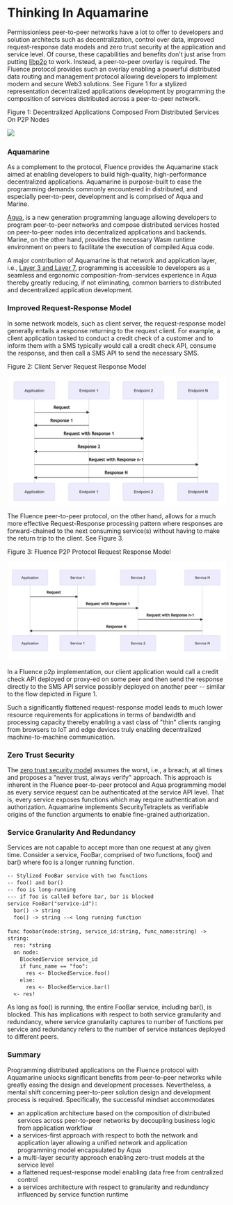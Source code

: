 # Thinking In Aquamarine

Permissionless peer-to-peer networks have a lot to offer to developers and solution architects such as decentralization,  control over data, improved request-response data models and zero trust security at the application and service level. Of course, these capabilities and benefits don't just arise from putting [libp2p](https://libp2p.io/) to work. Instead, a peer-to-peer overlay is required. The Fluence protocol provides such an overlay enabling a powerful distributed data routing and management protocol allowing developers to implement modern and secure Web3 solutions. See Figure 1 for a stylized representation decentralized applications development by programming the composition of services distributed across a peer-to-peer network.

Figure 1: Decentralized Applications Composed From Distributed Services On P2P Nodes 

![](https://i.imgur.com/XxC7NN3.png)

### 

### Aquamarine

As a complement to the protocol, Fluence provides the Aquamarine stack aimed at enabling developers to build high-quality, high-performance decentralized applications. Aquamarine is purpose-built to ease the programming demands commonly encountered in distributed, and especially peer-to-peer, development and is comprised of Aqua and Marine. 

[Aqua](https://doc.fluence.dev/aqua-book/), is  a new generation programming language allowing developers to program peer-to-peer networks and compose distributed services hosted on peer-to-peer nodes into decentralized applications and backends. Marine, on the other hand, provides the necessary Wasm runtime environment on peers to facilitate the execution of compiled Aqua code. 

A major contribution of Aquamarine is that network and application layer, i.e.,  [Layer 3 and Layer 7](https://en.wikipedia.org/wiki/OSI_model), programming is accessible to developers as a seamless and ergonomic composition-from-services experience in Aqua thereby greatly reducing, if not eliminating, common barriers to distributed and decentralized application development. 

### **Improved Request-Response Model**

In some network models, such as client server, the request-response model generally entails a response returning to the request client. For example, a client application tasked to conduct a credit check of a customer and to inform them with a SMS typically would call a credit check API, consume the response, and then call a SMS API to send the necessary SMS.

Figure 2: Client Server Request Response Model

![](.gitbook/assets/image%20%2811%29.png)

The Fluence peer-to-peer protocol, on the other hand, allows for a much more effective Request-Response processing pattern where responses are forward-chained to the next consuming service\(s\) without having to make the return trip to the client. See Figure 3.

Figure 3: Fluence P2P Protocol Request Response Model

![](.gitbook/assets/image%20%2810%29.png)

In a Fluence p2p implementation, our client application would call a credit check API deployed or proxy-ed on some peer and then send the response directly to the SMS API service possibly deployed on another peer -- similar to the flow depicted in Figure 1.

Such a significantly flattened request-response model leads to much lower resource requirements for applications in terms of bandwidth and processing capacity thereby enabling a vast class of "thin" clients ranging from browsers to IoT and edge devices truly enabling decentralized machine-to-machine communication.

### **Zero Trust Security**

The [zero trust security model](https://en.wikipedia.org/wiki/Zero_trust_security_model) assumes the worst, i.e., a breach, at all times and proposes a "never trust, always verify" approach. This approach is inherent in the Fluence peer-to-peer protocol and Aqua programming model as every service request can be authenticated at the service API level. That is, every service exposes functions which may require authentication and authorization. Aquamarine implements SecurityTetraplets as verifiable origins of the function arguments to enable fine-grained authorization.

### Service Granularity And Redundancy

Services are not capable to accept more than one request at any given time. Consider a service, FooBar, comprised of two functions, foo\(\) and bar\(\) where foo is a longer running function. 

```text
-- Stylized FooBar service with two functions
-- foo() and bar()
-- foo is long-running
--- if foo is called before bar, bar is blocked
service FooBar("service-id"):
  bar() -> string
  foo() -> string --< long running function 

func foobar(node:string, service_id:string, func_name:string) -> string:
  res: *string
  on node:
    BlockedService service_id
    if func_name == "foo":
      res <- BlockedService.foo()
    else:
      res <- BlockedService.bar()
  <- res!
```

  
As long as  foo\(\) is running,  the entire FooBar service, including bar\(\), is blocked. This has implications with respect to both service granularity and redundancy, where service granularity captures to number of functions per service and redundancy refers to the  number of service instances deployed to different peers. 

### Summary

Programming distributed applications on the Fluence protocol with Aquamarine unlocks significant benefits from peer-to-peer networks while greatly easing  the design and development processes. Nevertheless, a mental shift concerning peer-to-peer solution design and development process is required. Specifically, the successful mindset accommodates

* an application architecture based on the composition of distributed services across peer-to-peer networks by decoupling business logic from application workflow
* a services-first approach with respect to both the network and application layer allowing a unified network and application  programming model encapsulated by Aqua
* a multi-layer security approach enabling zero-trust models at the service level
* a flattened request-response model enabling data free from centralized control
* a services architecture with respect to granularity and redundancy influenced by service function runtime 


